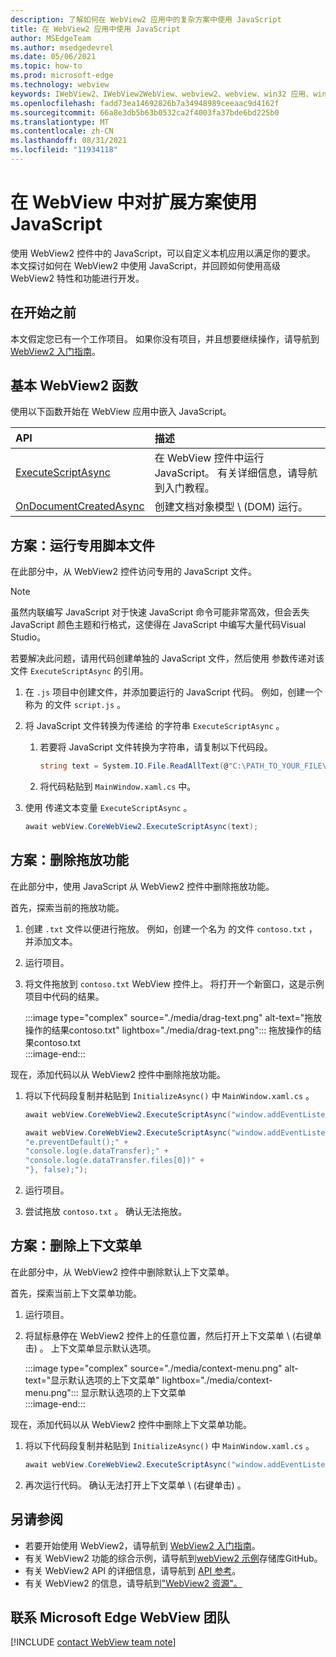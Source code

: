 ```yaml
---
description: 了解如何在 WebView2 应用中的复杂方案中使用 JavaScript
title: 在 WebView2 应用中使用 JavaScript
author: MSEdgeTeam
ms.author: msedgedevrel
ms.date: 05/06/2021
ms.topic: how-to
ms.prod: microsoft-edge
ms.technology: webview
keywords: IWebView2、IWebView2WebView、webview2、webview、win32 应用、win32、edge、ICoreWebView2、ICoreWebView2Host、浏览器控件、边缘 html
ms.openlocfilehash: fadd73ea14692826b7a34948989ceeaac9d4162f
ms.sourcegitcommit: 66a8e3db5b63b0532ca2f4003fa37bde6bd225b0
ms.translationtype: MT
ms.contentlocale: zh-CN
ms.lasthandoff: 08/31/2021
ms.locfileid: "11934118"
---
```

# <a name="use-javascript-in-webview-for-extended-scenarios"></a>在 WebView 中对扩展方案使用 JavaScript  

使用 WebView2 控件中的 JavaScript，可以自定义本机应用以满足你的要求。  本文探讨如何在 WebView2 中使用 JavaScript，并回顾如何使用高级 WebView2 特性和功能进行开发。  

## <a name="before-you-begin"></a>在开始之前  

本文假定您已有一个工作项目。  如果你没有项目，并且想要继续操作，请导航到 [WebView2 入门指南][Webview2MainGetStarted]。

## <a name="basic-webview2-functions"></a>基本 WebView2 函数  

使用以下函数开始在 WebView 应用中嵌入 JavaScript。  

| API  | 描述  |
|:--- |:--- |  
| [ExecuteScriptAsync][Webview2ReferenceWpfMicrosoftWebExecutescriptasync] | 在 WebView 控件中运行 JavaScript。 有关详细信息，请导航到入门教程。 |
| [OnDocumentCreatedAsync][Webview2ReferenceWin32Icorewebview2Addscripttoexecuteondocumentcreated] | 创建文档对象模型 \ (DOM\) 运行。 |
      
## <a name="scenario--running-a-dedicated-script-file"></a>方案：运行专用脚本文件  

在此部分中，从 WebView2 控件访问专用的 JavaScript 文件。  

> [!NOTE]
> 虽然内联编写 JavaScript 对于快速 JavaScript 命令可能非常高效，但会丢失 JavaScript 颜色主题和行格式，这使得在 JavaScript 中编写大量代码Visual Studio。  

若要解决此问题，请用代码创建单独的 JavaScript 文件，然后使用 参数传递对该文件 `ExecuteScriptAsync` 的引用。  

1.  在 `.js` 项目中创建文件，并添加要运行的 JavaScript 代码。  例如，创建一个称为 的文件 `script.js` 。  
1.  将 JavaScript 文件转换为传递给 的字符串 `ExecuteScriptAsync` 。  
    1.  若要将 JavaScript 文件转换为字符串，请复制以下代码段。  
        
        ```csharp
        string text = System.IO.File.ReadAllText(@"C:\PATH_TO_YOUR_FILE\script.js");
        ```  
        
    1.  将代码粘贴到 `MainWindow.xaml.cs` 中。  
1.  使用 传递文本变量 `ExecuteScriptAsync` 。  
    
    ```csharp
    await webView.CoreWebView2.ExecuteScriptAsync(text);
    ```  
    
## <a name="scenario--remove-drag-and-drop-functionality"></a>方案：删除拖放功能  

在此部分中，使用 JavaScript 从 WebView2 控件中删除拖放功能。  

首先，探索当前的拖放功能。  

1.  创建 `.txt` 文件以便进行拖放。  例如，创建一个名为 的文件 `contoso.txt` ，并添加文本。  
1.  运行项目。  
1.  将文件拖放到 `contoso.txt` WebView 控件上。  将打开一个新窗口，这是示例项目中代码的结果。  
    
    :::image type="complex" source="./media/drag-text.png" alt-text="拖放操作的结果contoso.txt" lightbox="./media/drag-text.png":::
       拖放操作的结果contoso.txt  
    :::image-end:::  
    
现在，添加代码以从 WebView2 控件中删除拖放功能。  

1.  将以下代码段复制并粘贴到 `InitializeAsync()` 中 `MainWindow.xaml.cs` 。   
    
    ```csharp   
    await webView.CoreWebView2.ExecuteScriptAsync("window.addEventListener('dragover',function(e){e.preventDefault();},false);");
    
    await webView.CoreWebView2.ExecuteScriptAsync("window.addEventListener('drop',function(e){" +
    "e.preventDefault();" +
    "console.log(e.dataTransfer);" +
    "console.log(e.dataTransfer.files[0])" +
    "}, false);");
    ```  
    
1.  运行项目。  
1.  尝试拖放 `contoso.txt` 。  确认无法拖放。  
    
## <a name="scenario--removing-the-context-menu"></a>方案：删除上下文菜单  

在此部分中，从 WebView2 控件中删除默认上下文菜单。  

首先，探索当前上下文菜单功能。  

1.  运行项目。  
1.  将鼠标悬停在 WebView2 控件上的任意位置，然后打开上下文菜单 \ (右键单击\) 。  上下文菜单显示默认选项。  
    
    :::image type="complex" source="./media/context-menu.png" alt-text="显示默认选项的上下文菜单" lightbox="./media/context-menu.png":::
       显示默认选项的上下文菜单  
    :::image-end:::  
    
现在，添加代码以从 WebView2 控件中删除上下文菜单功能。  

1.  将以下代码段复制并粘贴到 `InitializeAsync()` 中 `MainWindow.xaml.cs` 。    
    
    ```csharp   
    await webView.CoreWebView2.ExecuteScriptAsync("window.addEventListener('contextmenu', window => {window.preventDefault();});");
    ```  
    
1.  再次运行代码。  确认无法打开上下文菜单 \ (右键单击\) 。  
    
## <a name="see-also"></a>另请参阅  

*   若要开始使用 WebView2，请导航到 [WebView2 入门指南][Webview2MainGetStarted]。  
*   有关 WebView2 功能的综合示例，请导航到[webView2 示例][GithubMicrosoftedgeWebview2samples]存储库GitHub。  
*   有关 WebView2 API 的详细信息，请导航到 [API 参考][Webview2ApiReference]。  
*   有关 WebView2 的信息，请导航到["WebView2 资源"。][Webview2MainNextSteps]  
    
## <a name="getting-in-touch-with-the-microsoft-edge-webview-team"></a>联系 Microsoft Edge WebView 团队  

[!INCLUDE [contact WebView team note](../includes/contact-webview-team-note.md)]  

<!-- links -->  
[DevtoolsGuideChromiumMain]: ../index.md "Microsoft Edge (Chromium) 开发人员工具 | Microsoft Docs"  

[Webview2ApiReference]: ../webview2-api-reference.md "Microsoft EdgeWebView2 API 参考|Microsoft Docs"  
[Webview2MainGetStarted]: ../index.md#get-started "入门 - WebView2 Microsoft Edge简介|Microsoft Docs"  
[Webview2MainNextSteps]: ../index.md#next-steps "下一步 - Microsoft Edge WebView2 |Microsoft Docs"  

[Webview2ReferenceWin32Icorewebview2Addscripttoexecuteondocumentcreated]: /microsoft-edge/webview2/reference/win32/icorewebview2#addscripttoexecuteondocumentcreated "AddScriptToExecuteOnDocumentCreated - 0.9.579 - 接口 ICoreWebView2 |Microsoft Docs"  

[Webview2ReferenceWpfMicrosoftWebExecutescriptasync]: /dotnet/api/microsoft.web.webview2.wpf.webview2.executescriptasync "WebView2.ExeMicrosoft.Web.WebView2.Wpf () 方法 (cuteScriptAsync) |Microsoft Docs"  

[GithubMicrosoftedgeWebview2samples]: https://github.com/MicrosoftEdge/WebView2Samples "WebView2 示例 - MicrosoftEdge/WebView2Samples | GitHub"  
